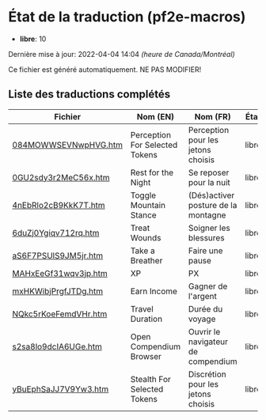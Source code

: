 # État de la traduction (pf2e-macros)

 * **libre**: 10


Dernière mise à jour: 2022-04-04 14:04 *(heure de Canada/Montréal)*

Ce fichier est généré automatiquement. NE PAS MODIFIER!
## Liste des traductions complétés

| Fichier   | Nom (EN)    | Nom (FR)    | État |
|-----------|-------------|-------------|:----:|
|[084MOWWSEVNwpHVG.htm](pf2e-macros/084MOWWSEVNwpHVG.htm)|Perception For Selected Tokens|Perception pour les jetons choisis|libre|
|[0GU2sdy3r2MeC56x.htm](pf2e-macros/0GU2sdy3r2MeC56x.htm)|Rest for the Night|Se reposer pour la nuit|libre|
|[4nEbRlo2cB9KkK7T.htm](pf2e-macros/4nEbRlo2cB9KkK7T.htm)|Toggle Mountain Stance|(Dés)activer posture de la montagne|libre|
|[6duZj0Ygiqv712rq.htm](pf2e-macros/6duZj0Ygiqv712rq.htm)|Treat Wounds|Soigner les blessures|libre|
|[aS6F7PSUlS9JM5jr.htm](pf2e-macros/aS6F7PSUlS9JM5jr.htm)|Take a Breather|Faire une pause|libre|
|[MAHxEeGf31wqv3jp.htm](pf2e-macros/MAHxEeGf31wqv3jp.htm)|XP|PX|libre|
|[mxHKWibjPrgfJTDg.htm](pf2e-macros/mxHKWibjPrgfJTDg.htm)|Earn Income|Gagner de l'argent|libre|
|[NQkc5rKoeFemdVHr.htm](pf2e-macros/NQkc5rKoeFemdVHr.htm)|Travel Duration|Durée du voyage|libre|
|[s2sa8lo9dcIA6UGe.htm](pf2e-macros/s2sa8lo9dcIA6UGe.htm)|Open Compendium Browser|Ouvrir le navigateur de compendium|libre|
|[yBuEphSaJJ7V9Yw3.htm](pf2e-macros/yBuEphSaJJ7V9Yw3.htm)|Stealth For Selected Tokens|Discrétion pour les jetons choisis|libre|
